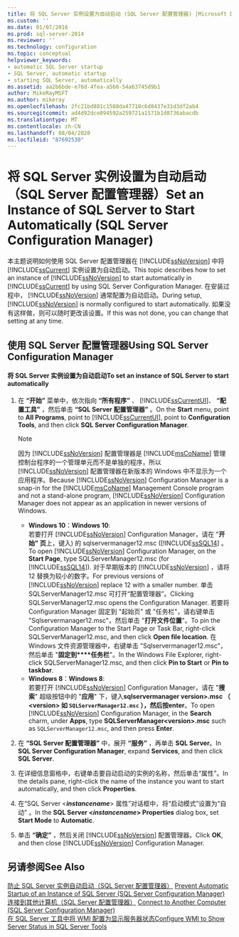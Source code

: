 ```yaml
---
title: 将 SQL Server 实例设置为自动启动 (SQL Server 配置管理器) |Microsoft Docs
ms.custom: ''
ms.date: 01/07/2016
ms.prod: sql-server-2014
ms.reviewer: ''
ms.technology: configuration
ms.topic: conceptual
helpviewer_keywords:
- automatic SQL Server startup
- SQL Server, automatic startup
- starting SQL Server, automatically
ms.assetid: aa2b6bde-e76d-4fea-a560-54a63745d9b1
author: MikeRayMSFT
ms.author: mikeray
ms.openlocfilehash: 2fc21bd881c1588da47710c6d8437e31d3df2ab4
ms.sourcegitcommit: ad4d92dce894592a259721a1571b1d8736abacdb
ms.translationtype: MT
ms.contentlocale: zh-CN
ms.lasthandoff: 08/04/2020
ms.locfileid: "87692530"
---
```

# <a name="set-an-instance-of-sql-server-to-start-automatically-sql-server-configuration-manager"></a><span data-ttu-id="c7999-102">将 SQL Server 实例设置为自动启动（SQL Server 配置管理器）</span><span class="sxs-lookup"><span data-stu-id="c7999-102">Set an Instance of SQL Server to Start Automatically (SQL Server Configuration Manager)</span></span>
  <span data-ttu-id="c7999-103">本主题说明如何使用 SQL Server 配置管理器在 [!INCLUDE[ssNoVersion](../../includes/ssnoversion-md.md)] 中将 [!INCLUDE[ssCurrent](../../includes/sscurrent-md.md)] 实例设置为自动启动。</span><span class="sxs-lookup"><span data-stu-id="c7999-103">This topic describes how to set an instance of [!INCLUDE[ssNoVersion](../../includes/ssnoversion-md.md)] to start automatically in [!INCLUDE[ssCurrent](../../includes/sscurrent-md.md)] by using SQL Server Configuration Manager.</span></span> <span data-ttu-id="c7999-104">在安装过程中， [!INCLUDE[ssNoVersion](../../includes/ssnoversion-md.md)] 通常配置为自动启动。</span><span class="sxs-lookup"><span data-stu-id="c7999-104">During setup, [!INCLUDE[ssNoVersion](../../includes/ssnoversion-md.md)] is normally configured to start automatically.</span></span> <span data-ttu-id="c7999-105">如果没有这样做，则可以随时更改该设置。</span><span class="sxs-lookup"><span data-stu-id="c7999-105">If this was not done, you can change that setting at any time.</span></span>  
  
##  <a name="using-sql-server-configuration-manager"></a><a name="SSMSProcedure"></a> <span data-ttu-id="c7999-106">使用 SQL Server 配置管理器</span><span class="sxs-lookup"><span data-stu-id="c7999-106">Using SQL Server Configuration Manager</span></span>  
  
#### <a name="to-set-an-instance-of-sql-server-to-start-automatically"></a><span data-ttu-id="c7999-107">将 SQL Server 实例设置为自动启动</span><span class="sxs-lookup"><span data-stu-id="c7999-107">To set an instance of SQL Server to start automatically</span></span>  
  
1.  <span data-ttu-id="c7999-108">在 **“开始”** 菜单中，依次指向 **“所有程序”** 、 [!INCLUDE[ssCurrentUI](../../includes/sscurrentui-md.md)]、 **“配置工具”** ，然后单击 **“SQL Server 配置管理器”** 。</span><span class="sxs-lookup"><span data-stu-id="c7999-108">On the **Start** menu, point to **All Programs**, point to [!INCLUDE[ssCurrentUI](../../includes/sscurrentui-md.md)], point to **Configuration Tools**, and then click **SQL Server Configuration Manager**.</span></span>  
  
    > [!NOTE]  
    >  <span data-ttu-id="c7999-109">因为 [!INCLUDE[ssNoVersion](../../includes/ssnoversion-md.md)] 配置管理器是 [!INCLUDE[msCoName](../../includes/msconame-md.md)] 管理控制台程序的一个管理单元而不是单独的程序，所以 [!INCLUDE[ssNoVersion](../../includes/ssnoversion-md.md)] 配置管理器在新版本的 Windows 中不显示为一个应用程序。</span><span class="sxs-lookup"><span data-stu-id="c7999-109">Because [!INCLUDE[ssNoVersion](../../includes/ssnoversion-md.md)] Configuration Manager is a snap-in for the [!INCLUDE[msCoName](../../includes/msconame-md.md)] Management Console program and not a stand-alone program, [!INCLUDE[ssNoVersion](../../includes/ssnoversion-md.md)] Configuration Manager does not appear as an application in newer versions of Windows.</span></span>  
    >   
    >  -   <span data-ttu-id="c7999-110">**Windows 10**：</span><span class="sxs-lookup"><span data-stu-id="c7999-110">**Windows 10**:</span></span>  
    >          <span data-ttu-id="c7999-111">若要打开 [!INCLUDE[ssNoVersion](../../includes/ssnoversion-md.md)] Configuration Manager，请在 "**开始" 页**上，键入) 的 sqlservermanager12.msc ([!INCLUDE[ssSQL14](../../includes/sssql14-md.md)] 。</span><span class="sxs-lookup"><span data-stu-id="c7999-111">To open [!INCLUDE[ssNoVersion](../../includes/ssnoversion-md.md)] Configuration Manager, on the **Start Page**, type SQLServerManager12.msc (for [!INCLUDE[ssSQL14](../../includes/sssql14-md.md)]).</span></span> <span data-ttu-id="c7999-112">对于早期版本的 [!INCLUDE[ssNoVersion](../../includes/ssnoversion-md.md)] ，请将 12 替换为较小的数字。</span><span class="sxs-lookup"><span data-stu-id="c7999-112">For previous versions of [!INCLUDE[ssNoVersion](../../includes/ssnoversion-md.md)] replace 12 with a smaller number.</span></span> <span data-ttu-id="c7999-113">单击 SQLServerManager12.msc 可打开“配置管理器”。</span><span class="sxs-lookup"><span data-stu-id="c7999-113">Clicking SQLServerManager12.msc opens the Configuration Manager.</span></span> <span data-ttu-id="c7999-114">若要将 Configuration Manager 固定到 "起始页" 或 "任务栏"，请右键单击 "Sqlservermanager12.msc"，然后单击 "**打开文件位置**"。</span><span class="sxs-lookup"><span data-stu-id="c7999-114">To pin the Configuration Manager to the Start Page or Task Bar, right-click SQLServerManager12.msc, and then click **Open file location**.</span></span> <span data-ttu-id="c7999-115">在 Windows 文件资源管理器中，右键单击 "Sqlservermanager12.msc"，然后单击 "**固定到\*\*\*\*任务栏**"。</span><span class="sxs-lookup"><span data-stu-id="c7999-115">In the Windows File Explorer, right-click SQLServerManager12.msc, and then click **Pin to Start** or **Pin to taskbar**.</span></span>  
    > -   <span data-ttu-id="c7999-116">**Windows 8**：</span><span class="sxs-lookup"><span data-stu-id="c7999-116">**Windows 8**:</span></span>  
    >          <span data-ttu-id="c7999-117">若要打开 [!INCLUDE[ssNoVersion](../../includes/ssnoversion-md.md)] Configuration Manager，请在 "**搜索**" 超级按钮中的 "**应用**" 下，键入**sqlservermanager version>.msc （ \<version> **如 `SQLServerManager12.msc` ），然后按**enter**。</span><span class="sxs-lookup"><span data-stu-id="c7999-117">To open [!INCLUDE[ssNoVersion](../../includes/ssnoversion-md.md)] Configuration Manager, in the **Search** charm, under **Apps**, type **SQLServerManager\<version>.msc** such as `SQLServerManager12.msc`, and then press **Enter**.</span></span>  
  
2.  <span data-ttu-id="c7999-118">在 **“SQL Server 配置管理器”** 中，展开 **“服务”** ，再单击 **SQL Server**。</span><span class="sxs-lookup"><span data-stu-id="c7999-118">In **SQL Server Configuration Manager**, expand **Services**, and then click **SQL Server**.</span></span>  
  
3.  <span data-ttu-id="c7999-119">在详细信息窗格中，右键单击要自动启动的实例的名称，然后单击“属性”。</span><span class="sxs-lookup"><span data-stu-id="c7999-119">In the details pane, right-click the name of the instance you want to start automatically, and then click **Properties**.</span></span>  
  
4.  <span data-ttu-id="c7999-120">在“SQL Server \<***instancename***> 属性”对话框中，将“启动模式”设置为“自动”  。</span><span class="sxs-lookup"><span data-stu-id="c7999-120">In the **SQL Server \<***instancename***> Properties** dialog box, set **Start Mode** to **Automatic**.</span></span>  
  
5.  <span data-ttu-id="c7999-121">单击 **“确定”** ，然后关闭 [!INCLUDE[ssNoVersion](../../includes/ssnoversion-md.md)] 配置管理器。</span><span class="sxs-lookup"><span data-stu-id="c7999-121">Click **OK**, and then close [!INCLUDE[ssNoVersion](../../includes/ssnoversion-md.md)] Configuration Manager.</span></span>  
  
## <a name="see-also"></a><span data-ttu-id="c7999-122">另请参阅</span><span class="sxs-lookup"><span data-stu-id="c7999-122">See Also</span></span>  
 <span data-ttu-id="c7999-123">[防止 SQL Server 实例自动启动（SQL Server 配置管理器）](scm-services-prevent-automatic-startup-of-an-instance.md) </span><span class="sxs-lookup"><span data-stu-id="c7999-123">[Prevent Automatic Startup of an Instance of SQL Server &#40;SQL Server Configuration Manager&#41;](scm-services-prevent-automatic-startup-of-an-instance.md) </span></span>  
 <span data-ttu-id="c7999-124">[连接到其他计算机（SQL Server 配置管理器）](scm-services-connect-to-another-computer.md) </span><span class="sxs-lookup"><span data-stu-id="c7999-124">[Connect to Another Computer &#40;SQL Server Configuration Manager&#41;](scm-services-connect-to-another-computer.md) </span></span>  
 [<span data-ttu-id="c7999-125">在 SQL Server 工具中将 WMI 配置为显示服务器状态</span><span class="sxs-lookup"><span data-stu-id="c7999-125">Configure WMI to Show Server Status in SQL Server Tools</span></span>](../../ssms/configure-wmi-to-show-server-status-in-sql-server-tools.md)  
  
  
